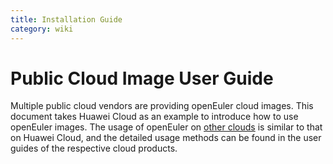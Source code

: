 ```yaml
---
title: Installation Guide
category: wiki
---
```


# Public Cloud Image User Guide

Multiple public cloud vendors are providing openEuler cloud images. This document takes Huawei Cloud as an example to introduce how to use openEuler images. The usage of openEuler on [other clouds](https://www.openeuler.org/en/download/get-os/) is similar to that on Huawei Cloud, and the detailed usage methods can be found in the user guides of the respective cloud products.
